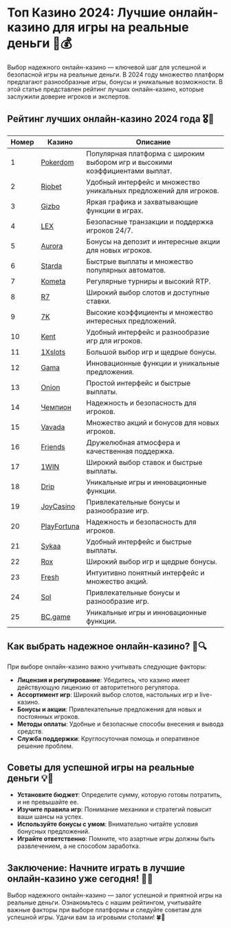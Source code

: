 # Топ Казино 2024: Лучшие онлайн-казино для игры на реальные деньги 🎰💰

Выбор надежного онлайн-казино — ключевой шаг для успешной и безопасной игры на реальные деньги. В 2024 году множество платформ предлагают разнообразные игры, бонусы и уникальные возможности. В этой статье представлен рейтинг лучших онлайн-казино, которые заслужили доверие игроков и экспертов.

## Рейтинг лучших онлайн-казино 2024 года 🎖️🌟

| Номер | Казино | Описание |
|-------|--------|----------|
| 1 | [Pokerdom](https://brandplay.link/4k77v2yx) | Популярная платформа с широким выбором игр и высокими коэффициентами выплат. |
| 2 | [Riobet](https://brandplay.link/7xBLTPyj) | Удобный интерфейс и множество уникальных предложений для игроков. |
| 3 | [Gizbo](https://brandplay.link/bprXw4YV) | Яркая графика и захватывающие функции в играх. |
| 4 | [LEX](https://brandplay.link/zW4hdDFV) | Безопасные транзакции и поддержка игроков 24/7. |
| 5 | [Aurora](https://10trafic-stat2.com/click/668546556bcc6313411604bd/6766/13032/subaccount) | Бонусы на депозит и интересные акции для новых игроков. |
| 6 | [Starda](https://brandplay.link/fB7xwRFL) | Быстрые выплаты и множество популярных автоматов. |
| 7 | [Kometa](https://brandplay.link/8ZymQJV8) | Регулярные турниры и высокий RTP. |
| 8 | [R7](https://brandplay.link/bMd3Yjsw) | Широкий выбор слотов и доступные ставки. |
| 9 | [7K](https://brandplay.link/BvQyFShp) | Высокие коэффициенты и множество интересных предложений. |
| 10 | [Kent](https://brandplay.link/Fv2WP3js) | Удобный интерфейс и разнообразие игр для игроков. |
| 11 | [1Xslots](https://brandplay.link/hSB1khtr) | Большой выбор игр и щедрые бонусы. |
| 12 | [Gama](https://brandplay.link/j6NMKsDz) | Инновационные функции и уникальные предложения. |
| 13 | [Onion](https://brandplay.link/zBGRVpQ9) | Простой интерфейс и быстрые выплаты. |
| 14 | [Чемпион](https://temon-gter.cfd/go/lRq?p80412p304504pcc44t17455) | Надежность и безопасность для игроков. |
| 15 | [Vavada](https://vavadapartner.pro/?promo=ea5c9275-6854-4505-94fc-95ab18221945-linkb2) | Множество акций и бонусов для новых игроков. |
| 16 | [Friends](https://gofriends.vc/linkb2) | Дружелюбная атмосфера и качественная поддержка. |
| 17 | [1WIN](https://brandplay.link/smXVpBbG) | Широкий выбор ставок и быстрые выплаты. |
| 18 | [Drip](https://drp-ircp01.com/c07e6a3db) | Уникальные игры и инновационные функции. |
| 19 | [JoyCasino](https://rpc30.call2me.pro/?/ru/registration?apkpop=0&partner=p24970p3291217pc98f) | Привлекательные бонусы и разнообразие игр. |
| 20 | [PlayFortuna](https://fortunapromo.net/alt/playfortuna/registration?0dc4a9362a71feb7e3f165fb8e766f70) | Надежность и безопасность для игроков. |
| 21 | [Sykaa](https://s-two-way.com/?source=linkb2&pid=30697) | Удобный интерфейс и быстрые выплаты. |
| 22 | [Rox](https://rox-pvwfpjgcxe.com/cb1ee18a5) | Широкий выбор игр и щедрые бонусы. |
| 23 | [Fresh](https://fresh-eumwkxwao.com/c3f7b485d) | Интуитивно понятный интерфейс и множество акций. |
| 24 | [Sol](https://sol-mmtdzfbaco.com/cb2415bca) | Привлекательные бонусы и разнообразие игр. |
| 25 | [BC.game](https://partnerbcgame.com/dcc53d441) | Уникальные игры и инновационные функции. |

## Как выбрать надежное онлайн-казино? 🤔🔍

При выборе онлайн-казино важно учитывать следующие факторы:

- **Лицензия и регулирование**: Убедитесь, что казино имеет действующую лицензию от авторитетного регулятора.
- **Ассортимент игр**: Широкий выбор слотов, настольных игр и live-казино.
- **Бонусы и акции**: Привлекательные предложения для новых и постоянных игроков.
- **Методы оплаты**: Удобные и безопасные способы внесения и вывода средств.
- **Служба поддержки**: Круглосуточная помощь и оперативное решение проблем.

## Советы для успешной игры на реальные деньги 💡💸

- **Установите бюджет**: Определите сумму, которую готовы потратить, и не превышайте ее.
- **Изучите правила игр**: Понимание механики и стратегий повысит ваши шансы на успех.
- **Используйте бонусы с умом**: Внимательно читайте условия бонусных предложений.
- **Играйте ответственно**: Помните, что азартные игры должны быть развлечением, а не способом заработка.

## Заключение: Начните играть в лучшие онлайн-казино уже сегодня! 🌟🎉

Выбор надежного онлайн-казино — залог успешной и приятной игры на реальные деньги. Ознакомьтесь с нашим рейтингом, учитывайте важные факторы при выборе платформы и следуйте советам для успешной игры. Удачи вам за игровыми столами! 🍀🎰
